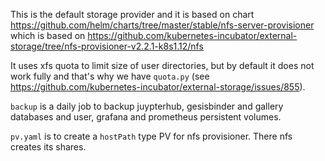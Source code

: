 This is the default storage provider and it is 
based on chart https://github.com/helm/charts/tree/master/stable/nfs-server-provisioner
which is based on 
https://github.com/kubernetes-incubator/external-storage/tree/nfs-provisioner-v2.2.1-k8s1.12/nfs

It uses xfs quota to limit size of user directories, but by default it does not work fully and 
that's why we have `quota.py` 
(see https://github.com/kubernetes-incubator/external-storage/issues/855).

`backup` is a daily job to backup juypterhub, gesisbinder and gallery databases and 
user, grafana and prometheus persistent volumes.

`pv.yaml` is to create a `hostPath` type PV for nfs provisioner. There nfs creates its shares.

